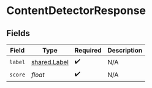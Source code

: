 # ContentDetectorResponse


## Fields

| Field                                        | Type                                         | Required                                     | Description                                  |
| -------------------------------------------- | -------------------------------------------- | -------------------------------------------- | -------------------------------------------- |
| `label`                                      | [shared.Label](../../models/shared/label.md) | :heavy_check_mark:                           | N/A                                          |
| `score`                                      | *float*                                      | :heavy_check_mark:                           | N/A                                          |